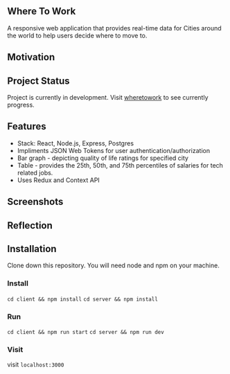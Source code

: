 ## Where To Work

A responsive web application that provides real-time data for Cities around the world to help users decide where to move to.

## Motivation

## Project Status

Project is currently in development. Visit [wheretowork](https://wheretowork.com "Google's Homepage")
to see currently progress.

## Features

- Stack: React, Node.js, Express, Postgres
- Impliments JSON Web Tokens for user authentication/authorization 
- Bar graph - depicting quality of life ratings for specified city
- Table - provides the 25th, 50th, and 75th percentiles of salaries for tech related jobs.
- Uses Redux and Context API

## Screenshots

## Reflection


## Installation 

Clone down this repository. You will need node and npm on your machine.

### Install

`cd client && npm install`
`cd server && npm install`

### Run

`cd client && npm run start`
`cd server && npm run dev`

### Visit
visit `localhost:3000`
